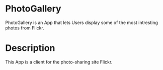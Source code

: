 # PhotoGallery

PhotoGallery is an App that lets Users display some of the most intresting photos from Flickr.



# Description

This App is a client for the photo-sharing site Flickr.
